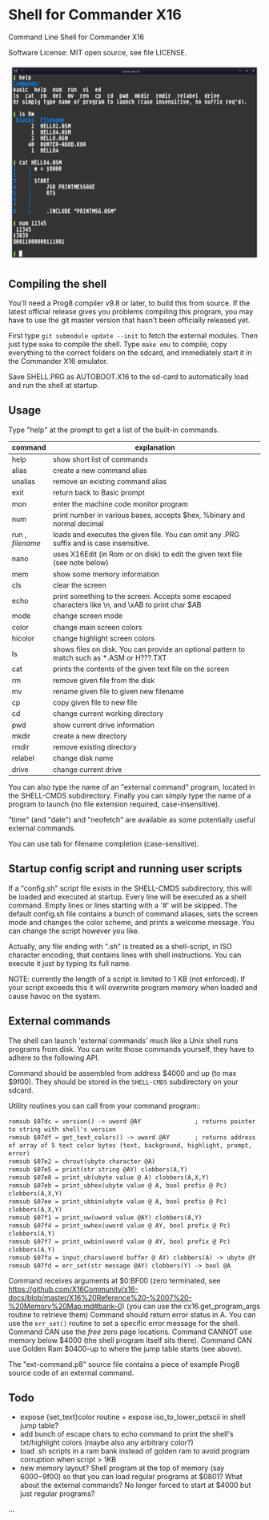 # Shell for Commander X16

Command Line Shell for Commander X16

Software License: MIT open source, see file LICENSE.

![Shell screenshot](./screenshot.png "Screenshot of the shell; running in X16 emulator")

## Compiling the shell

You'll need a Prog8 compiler v9.8 or later, to build this from source.
If the latest official release gives you problems compiling this program, you may have to use
the git master version that hasn't been officially released yet.

First type ``git submodule update --init`` to fetch the external modules. 
Then just type ``make`` to compile the shell.
Type ``make emu`` to compile, copy everything to the correct folders on the sdcard,
and immediately start it in the Commander X16 emulator.

Save SHELL.PRG as AUTOBOOT.X16 to the sd-card to automatically load and run the shell at startup.


## Usage

Type "help" at the prompt to get a list of the built-in commands.

| command                | explanation                                                                                        |
|------------------------|----------------------------------------------------------------------------------------------------|
| help                   | show short list of commands                                                                        |
| alias                  | create a new command alias                                                                         | 
| unalias                | remove an existing command alias                                                                   | 
| exit                   | return back to Basic prompt                                                                        |
| mon                    | enter the machine code monitor program                                                             |
| num                    | print number in various bases, accepts $hex, %binary and normal decimal                            |
| run  ,<br/> *filename* | loads and executes the given file. You can omit any .PRG suffix and is case insensitive.           |
| nano                   | uses X16Edit (in Rom or on disk) to edit the given text file  (see note below)                     |       
| mem                    | show some memory information                                                                       |       
| cls                    | clear the screen                                                                                   |       
| echo                   | print something to the screen. Accepts some escaped characters like \n, and \xAB to print char $AB |       
| mode                   | change screen mode                                                                                 |
| color                  | change main screen colors                                                                          |
| hicolor                | change highlight screen colors                                                                     |
| ls                     | shows files on disk. You can provide an optional pattern to match such as *.ASM or H???.TXT        |
| cat                    | prints the contents of the given text file on the screen                                           |       
| rm                     | remove given file from the disk                                                                    |       
| mv                     | rename given file to given new filename                                                            |
| cp                     | copy given file to new file                                                                        |
| cd                     | change current working directory                                                                   |
| pwd                    | show current drive information                                                                     |       
| mkdir                  | create a new directory                                                                             |       
| rmdir                  | remove existing directory                                                                          |       
| relabel                | change disk name                                                                                   |       
| drive                  | change current drive                                                                               |       

You can also type the name of an "external command" program, located in the SHELL-CMDS subdirectory.
Finally you can simply type the name of a program to launch (no file extension required, case-insensitive).

"time" (and "date") and "neofetch" are available as some potentially useful external commands.

You can use tab for filename completion (case-sensitive).

## Startup config script and running user scripts

If a "config.sh" script file exists in the SHELL-CMDS subdirectory, this will be loaded and executed
at startup. Every line will be executed as a shell command. Empty lines or lines starting with a '#' will be skipped.
The default config.sh file contains a bunch of command aliases, sets the screen mode and changes the color scheme,
and prints a welcome message. You can change the script however you like.

Actually, any file ending with ".sh" is treated as a shell-script, in ISO character encoding,
that contains lines with shell instructions. You can execute it just by typing its full name.

NOTE: currently the length of a script is limited to 1 KB (not enforced). If your script exceeds this
it will overwrite program memory when loaded and cause havoc on the system.


## External commands

The shell can launch 'external commands' much like a Unix shell runs programs from disk.
You can write those commands yourself, they have to adhere to the following API.

Command should be assembled from address $4000 and up (to max $9f00).
They should be stored in the ``SHELL-CMDS`` subdirectory on your sdcard.

Utility routines you can call from your command program::

    romsub $07dc = version() -> uword @AY               ; returns pointer to string with shell's version
    romsub $07df = get_text_colors() -> uword @AY       ; returns address of array of 5 text color bytes (text, background, highlight, prompt, error)
    romsub $07e2 = chrout(ubyte character @A)
    romsub $07e5 = print(str string @AY) clobbers(A,Y)
    romsub $07e8 = print_ub(ubyte value @ A) clobbers(A,X,Y)
    romsub $07eb = print_ubhex(ubyte value @ A, bool prefix @ Pc) clobbers(A,X,Y)
    romsub $07ee = print_ubbin(ubyte value @ A, bool prefix @ Pc) clobbers(A,X,Y)
    romsub $07f1 = print_uw(uword value @AY) clobbers(A,Y)
    romsub $07f4 = print_uwhex(uword value @ AY, bool prefix @ Pc) clobbers(A,Y)
    romsub $07f7 = print_uwbin(uword value @ AY, bool prefix @ Pc) clobbers(A,Y)
    romsub $07fa = input_chars(uword buffer @ AY) clobbers(A) -> ubyte @Y
    romsub $07fd = err_set(str message @AY) clobbers(Y) -> bool @A

Command receives arguments at $0:BF00 (zero terminated, see  https://github.com/X16Community/x16-docs/blob/master/X16%20Reference%20-%2007%20-%20Memory%20Map.md#bank-0)
(you can use the cx16.get_program_args routine to retrieve them)
Command should return error status in A. You can use the ``err_set()`` routine to set a specific error message for the shell.
Command CAN use the *free* zero page locations.
Command CANNOT use memory below $4000 (the shell program itself sits there).
Command CAN use Golden Ram $0400-up to where the jump table starts (see above). 

The "ext-command.p8" source file contains a piece of example Prog8 source code of an external command.


## Todo

- expose {set_text}color routine + expose iso_to_lower_petscii  in shell jump table? 
- add bunch of escape chars to echo command to print the shell's txt/highlight colors (maybe also any arbitrary color?)
- load .sh scripts in a ram bank instead of golden ram to avoid program corruption when script > 1KB
- new memory layout? Shell program at the top of memory (say $6000-$9f00) so that you can load regular programs at $0801? What about the external commands? No longer forced to start at $4000 but just regular programs?

...
